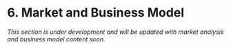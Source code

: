 # 6. Market and Business Model

_This section is under development and will be updated with market analysis and business model content soon._ 